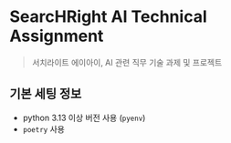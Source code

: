 # SearcHRight AI Technical Assignment
> 서치라이트 에이아이, AI 관련 직무 기술 과제 및 프로젝트


## 기본 세팅 정보

- python 3.13 이상 버전 사용 (`pyenv`)
- `poetry` 사용